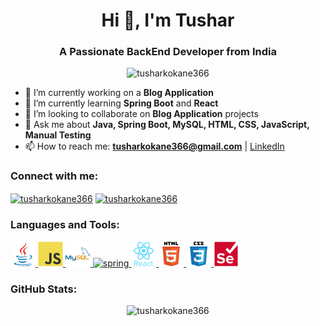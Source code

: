<h1 align="center">Hi 👋, I'm Tushar</h1>
<h3 align="center">A Passionate BackEnd Developer from India</h3>

<p align="center">
  <img src="https://komarev.com/ghpvc/?username=tusharkokane366&label=Profile%20views&color=0e75b6&style=flat" alt="tusharkokane366" />
</p>

- 🔭 I’m currently working on a **Blog Application**
- 🌱 I’m currently learning **Spring Boot** and **React**
- 👯 I’m looking to collaborate on **Blog Application** projects
- 💬 Ask me about **Java, Spring Boot, MySQL, HTML, CSS, JavaScript, Manual Testing**
- 📫 How to reach me: **tusharkokane366@gmail.com** | [LinkedIn](https://www.linkedin.com/in/tusharkokane366/)

<h3 align="left">Connect with me:</h3>
<p align="left">
  <a href="https://linkedin.com/in/tusharkokane366" target="blank"><img align="center" src="https://cdn.jsdelivr.net/npm/simple-icons@v3/icons/linkedin.svg" alt="tusharkokane366" height="30" width="40" /></a>
  <a href="mailto:tusharkokane366@gmail.com" target="blank"><img align="center" src="https://cdn.jsdelivr.net/npm/simple-icons@v3/icons/gmail.svg" alt="tusharkokane366" height="30" width="40" /></a>
</p>

<h3 align="left">Languages and Tools:</h3>
<p align="left">
  <a href="https://www.java.com" target="_blank" rel="noreferrer"> 
    <img src="https://raw.githubusercontent.com/devicons/devicon/master/icons/java/java-original.svg" alt="java" width="40" height="40"/> 
  </a> 
  <a href="https://developer.mozilla.org/en-US/docs/Web/JavaScript" target="_blank" rel="noreferrer"> 
    <img src="https://raw.githubusercontent.com/devicons/devicon/master/icons/javascript/javascript-original.svg" alt="javascript" width="40" height="40"/> 
  </a> 
  <a href="https://www.mysql.com/" target="_blank" rel="noreferrer"> 
    <img src="https://raw.githubusercontent.com/devicons/devicon/master/icons/mysql/mysql-original-wordmark.svg" alt="mysql" width="40" height="40"/> 
  </a> 
  <a href="https://spring.io/" target="_blank" rel="noreferrer"> 
    <img src="https://www.vectorlogo.zone/logos/springio/springio-icon.svg" alt="spring" width="40" height="40"/> 
  </a>
  <a href="https://reactjs.org/" target="_blank" rel="noreferrer"> 
    <img src="https://raw.githubusercontent.com/devicons/devicon/master/icons/react/react-original-wordmark.svg" alt="react" width="40" height="40"/> 
  </a>
  <a href="https://developer.mozilla.org/en-US/docs/Web/HTML" target="_blank" rel="noreferrer"> 
    <img src="https://raw.githubusercontent.com/devicons/devicon/master/icons/html5/html5-original-wordmark.svg" alt="html" width="40" height="40"/> 
  </a> 
  <a href="https://developer.mozilla.org/en-US/docs/Web/CSS" target="_blank" rel="noreferrer"> 
    <img src="https://raw.githubusercontent.com/devicons/devicon/master/icons/css3/css3-original-wordmark.svg" alt="css" width="40" height="40"/> 
  </a>
  <a href="https://www.selenium.dev/" target="_blank" rel="noreferrer"> 
    <img src="https://raw.githubusercontent.com/devicons/devicon/master/icons/selenium/selenium-original.svg" alt="selenium" width="40" height="40"/> 
  </a>
</p>

<h3 align="left">GitHub Stats:</h3>
<p align="center">
  <img src="https://github-readme-stats.vercel.app/api?username=tusharkokane366&show_icons=true&locale=en" alt="tusharkokane366" />
</p>
